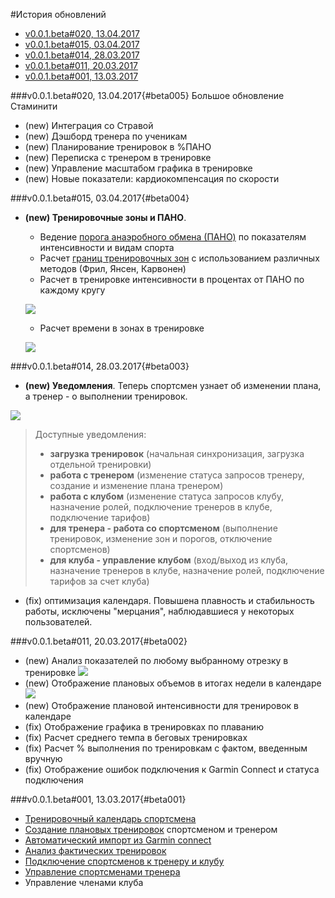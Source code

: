 #История обновлений

* [v0.0.1.beta#020, 13.04.2017](#beta005)
* [v0.0.1.beta#015, 03.04.2017](#beta004)
* [v0.0.1.beta#014, 28.03.2017](#beta003)
* [v0.0.1.beta#011, 20.03.2017](#beta002)
* [v0.0.1.beta#001, 13.03.2017](#beta001)

###v0.0.1.beta#020, 13.04.2017{#beta005}
Большое обновление Стаминити
* (new) Интеграция со Стравой
* (new) Дэшборд тренера по ученикам
* (new) Планирование тренировок в %ПАНО
* (new) Переписка с тренером в тренировке
* (new) Управление масштабом графика в тренировке 
* (new) Новые показатели: кардиокомпенсация по скорости



###v0.0.1.beta#015, 03.04.2017{#beta004}
* **(new) Тренировочные зоны и ПАНО**. 
    * Ведение [порога анаэробного обмена (ПАНО)](/basics/lactate-threshold.md) 
 по показателям интенсивности и  видам спорта
    * Расчет [границ тренировочных зон](/basics/intensity-zones.md) с использованием различных методов (Фрил, Янсен, Карвонен)
    * Расчет в тренировке интенсивности в процентах от ПАНО по каждому кругу
    
    ![](http://content.staminity.com/assets/images/settings/Staminity-intensity-by-FTP.png)
    * Расчет времени в зонах в тренировке
    
    ![](http://content.staminity.com/assets/images/settings/Staminity-time-in-zones-320.gif)


###v0.0.1.beta#014, 28.03.2017{#beta003}

* **(new) Уведомления**. Теперь спортсмен узнает об изменении плана, а тренер - о выполнении тренировок.

![](http://content.staminity.com/assets/images/Notifications2.gif)
>Доступные уведомления:
> - **загрузка тренировок** (начальная синхронизация, загрузка отдельной тренировки)
> - **работа с тренером** (изменение статуса запросов тренеру, создание и изменение плана тренером)
> - **работа с клубом** (изменение статуса запросов клубу, назначение ролей, подключение тренеров в клубе, подключение тарифов)
> - **для тренера - работа со спортсменом** (выполнение тренировок, изменение зон и порогов, отключение спортсменов)
> - **для клуба - управление клубом** (вход/выход из клуба, назначение тренеров в клубе, назначение ролей, подключение тарифов за счет клуба)

- (fix) оптимизация календаря. Повышена плавность и стабильность работы, исключены "мерцания", наблюдавшиеся у некоторых пользователей.



###v0.0.1.beta#011, 20.03.2017{#beta002}
* (new) Анализ показателей по любому выбранному отрезку в тренировке
![](http://content.staminity.com/assets/images/ChartUserSelection.gif)
* (new) Отображение плановых объемов в итогах недели в календаре
![](http://content.staminity.com/assets/images/WeekTotals.png)
* (new) Отображение плановой интенсивности для тренировок в календаре
* (fix) Отображение графика в тренировках по плаванию
* (fix) Расчет среднего темпа в беговых тренировках
* (fix) Расчет % выполнения по тренировкам с фактом, введенным вручную
* (fix) Отображение ошибок подключения к Garmin Connect и статуса подключения   


###v0.0.1.beta#001, 13.03.2017{#beta001}
* [Тренировочный календарь спортсмена](/basics/calendar.md)
* [Создание плановых тренировок](/basics/create-plan-activity.md) спортсменом и тренером
* [Автоматический импорт из Garmin connect](/basics/getting-started.md#sync)
* [Анализ фактических тренировок](/basics/analyse-detailed-activity.md)
* [Подключение спортсменов к тренеру и клубу](/athletes/coach-club-connection.md)
* [Управление спортсменами тренера](/coaches/athlete-management.md)
* Управление членами клуба